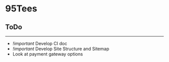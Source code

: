 # 95Tees

## ToDo
---

- _!important_ Develop CI doc
- _!important_ Develop Site Structure and Sitemap
- Look at payment gateway options
